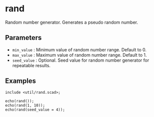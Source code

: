 # rand

Random number generator. Generates a pseudo random number.

## Parameters

- `min_value` : Minimum value of random number range. Default to 0.
- `max_value` : Maximum value of random number range. Default to 1.
- `seed_value` : Optional. Seed value for random number generator for repeatable results. 

## Examples

    include <util/rand.scad>;
    
    echo(rand());              
    echo(rand(1, 10));
    echo(rand(seed_value = 4));    

    